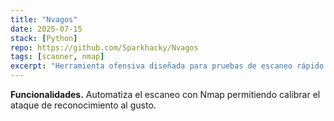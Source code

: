 ```yaml
---
title: "Nvagos"
date: 2025-07-15
stack: [Python]
repo: https://github.com/Sparkhacky/Nvagos
tags: [scanner, nmap]
excerpt: "Herramienta ofensiva diseñada para pruebas de escaneo rápido en entornos de ciberseguridad."
---
```

**Funcionalidades.** Automatiza el escaneo con Nmap permitiendo calibrar el ataque de reconocimiento al gusto.
